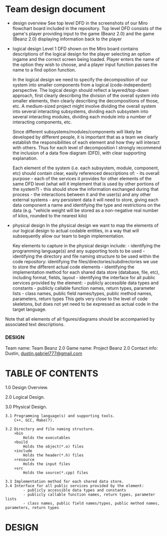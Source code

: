 # Team design document


- design overview
    See top level DFD in the screenshots of our Miro flowchart board included in the repository.
    Top level DFD consists of the game's player providing input to the game (Beanz 2.0) and the game (Beanz 2.0) displaying information back to the player


- logical design
    Level 1 DFD shown on the Miro board contains descriptions of the logical design for the player selecting an option ingame and the correct screen being loaded.
    Player enters the name of the option they wish to choose, and a player input function passes the name to a find option function.

    In the logical design we need to specify the decomposition of our system into smaller components from a logical (code-independent) perspective. The logical design should reflect a layered/top-down approach, first clearly describing the division of the overall system into smaller elements, then clearly describing the decompositions of those, etc. A medium-sized project might involve dividing the overall system into several interacting subsystems, dividing each subsystem into several interacting modules, dividing each module into a number of interacting components, etc.

    Since different subsystems/modules/components will likely be developed by different people, it is important that as a team we clearly establish the responsibilities of each element and how they will interact with others. Thus for each level of decomposition I strongly recommend the inclusion of a data flow diagram (DFD), with clear supporting explanation.

    Each element of the system (i.e. each subsystem, module, component, etc) should contain clear, easily referenced descriptions of:
        - its overall purpose
        - each of the services it provides for other elements of the same DFD level (what will it implement that is used by other portions of the system?) 
            - this should show the information exchanged during that process
        - the interactions between it and the user(s) and any other external systems
        - any persistent data it will need to store, giving each data component a name and identifying the type and restrictions on the data (e.g. "vehicle weight will be stored as a non-negative real number of kilos, rounded to the nearest kilo)
        

- physical design
    In the physical design we want to map the elements of our logical design to actual codable entities, in a way that will subsequently allow our team to begin implementation.

    Key elements to capture in the physical design include:
        - identifying the programming language(s) and any supporting tools to be used
        - identifying the directory and file naming structure to be used within the code repository: identifying the files/directories/subdirectories we use to store the different actual code elements
        - identifying the implementation method for each shared data store (database, file, etc), including format, fields, layout
        - identifying the interface for all public services provided by the element:
            - publicly accessible data types and constants
            - publicly callable function names, return types, parameter lists
            - class names, public field names/types, public method names, parameters, return types
        This gets very close to the level of code skeletons, but does not yet need to be expressed as actual code in the target language.


Note that all elements of all figures/diagrams should be accompanied by associated text descriptions.


### DESIGN

Team name: Team Beanz 2.0
Game name: Project Beanz 2.0
Contact info: Dustin, dustin.gabriel777@gmail.com

# TABLE OF CONTENTS

1.0 Design Overview.

2.0 Logical Design.

3.0 Physical Design.

    3.1 Programming language(s) and supporting tools.
        C++, GCC, Make(?).

    3.2 Directory and file naming structure.
        >bin
            Holds the executables
        >build
            Holds the object(*.o) files
        >include
            Holds the header(*.h) files
        >resource
            Holds the input files
        >src
            Holds the source(*.cpp) files

    3.3 Implementation method for each shared data store.
    3.4 Interface for all public services provided by the element:
            - publicly accessible data types and constants
            - publicly callable function names, return types, parameter lists
            - class names, public field names/types, public method names, parameters, return types

# DESIGN

